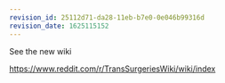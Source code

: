 ```yaml
---
revision_id: 25112d71-da28-11eb-b7e0-0e046b99316d
revision_date: 1625115152
---
```


See the new wiki

https://www.reddit.com/r/TransSurgeriesWiki/wiki/index